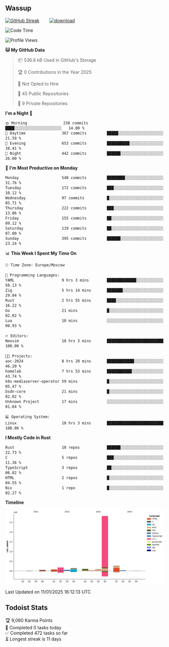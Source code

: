## Wassup

<!--
-->

[![GitHub Streak](http://github-readme-streak-stats.herokuapp.com?user=archeoss&theme=shades-of-purple&hide_border=true&date_format=j%20M%5B%20Y%5D)](https://git.io/streak-stats)&nbsp;&nbsp;&nbsp;&nbsp;&nbsp;&nbsp;&nbsp;&nbsp;[![download](https://user-images.githubusercontent.com/68448737/147796309-d8b65b1d-4dde-40d9-b03a-2b42aaa6cd43.jpeg)
](http://bmstu.ru/)

<!--START_SECTION:waka-->
![Code Time](http://img.shields.io/badge/Code%20Time-3%2C620%20hrs%2054%20mins-blue)

![Profile Views](http://img.shields.io/badge/Profile%20Views-0-blue)

**🐱 My GitHub Data** 

> 📦 536.8 kB Used in GitHub's Storage 
 > 
> 🏆 0 Contributions in the Year 2025
 > 
> 🚫 Not Opted to Hire
 > 
> 📜 45 Public Repositories 
 > 
> 🔑 9 Private Repositories 
 > 
**I'm a Night 🦉** 

```text
🌞 Morning                238 commits         ████░░░░░░░░░░░░░░░░░░░░░   14.00 % 
🌆 Daytime                367 commits         █████░░░░░░░░░░░░░░░░░░░░   21.59 % 
🌃 Evening                653 commits         ██████████░░░░░░░░░░░░░░░   38.41 % 
🌙 Night                  442 commits         ██████░░░░░░░░░░░░░░░░░░░   26.00 % 
```
📅 **I'm Most Productive on Monday** 

```text
Monday                   540 commits         ████████░░░░░░░░░░░░░░░░░   31.76 % 
Tuesday                  172 commits         ███░░░░░░░░░░░░░░░░░░░░░░   10.12 % 
Wednesday                97 commits          █░░░░░░░░░░░░░░░░░░░░░░░░   05.71 % 
Thursday                 222 commits         ███░░░░░░░░░░░░░░░░░░░░░░   13.06 % 
Friday                   155 commits         ██░░░░░░░░░░░░░░░░░░░░░░░   09.12 % 
Saturday                 119 commits         ██░░░░░░░░░░░░░░░░░░░░░░░   07.00 % 
Sunday                   395 commits         ██████░░░░░░░░░░░░░░░░░░░   23.24 % 
```


📊 **This Week I Spent My Time On** 

```text
🕑︎ Time Zone: Europe/Moscow

💬 Programming Languages: 
YAML                     9 hrs 3 mins        █████████████░░░░░░░░░░░░   50.13 % 
Zig                      5 hrs 14 mins       ███████░░░░░░░░░░░░░░░░░░   29.04 % 
Rust                     2 hrs 55 mins       ████░░░░░░░░░░░░░░░░░░░░░   16.22 % 
Go                       21 mins             █░░░░░░░░░░░░░░░░░░░░░░░░   02.02 % 
Lua                      10 mins             ░░░░░░░░░░░░░░░░░░░░░░░░░   00.93 % 

🔥 Editors: 
Neovim                   18 hrs 3 mins       █████████████████████████   100.00 % 

🐱‍💻 Projects: 
aoc-2024                 8 hrs 20 mins       ████████████░░░░░░░░░░░░░   46.20 % 
homelab                  7 hrs 53 mins       ███████████░░░░░░░░░░░░░░   43.74 % 
k8s-mediaserver-operator 59 mins             █░░░░░░░░░░░░░░░░░░░░░░░░   05.47 % 
bsdn-core                21 mins             █░░░░░░░░░░░░░░░░░░░░░░░░   02.02 % 
Unknown Project          17 mins             ░░░░░░░░░░░░░░░░░░░░░░░░░   01.64 % 

💻 Operating System: 
Linux                    18 hrs 3 mins       █████████████████████████   100.00 % 
```

**I Mostly Code in Rust** 

```text
Rust                     10 repos            ██████░░░░░░░░░░░░░░░░░░░   22.73 % 
C                        5 repos             ███░░░░░░░░░░░░░░░░░░░░░░   11.36 % 
TypeScript               3 repos             ██░░░░░░░░░░░░░░░░░░░░░░░   06.82 % 
HTML                     2 repos             █░░░░░░░░░░░░░░░░░░░░░░░░   04.55 % 
Nix                      1 repo              █░░░░░░░░░░░░░░░░░░░░░░░░   02.27 % 
```



**Timeline**

![Lines of Code chart](https://raw.githubusercontent.com/archeoss/archeoss/master/assets/bar_graph.png)


 Last Updated on 11/01/2025 16:12:13 UTC
<!--END_SECTION:waka-->

## Todoist Stats

<!-- TODO-IST:START -->
🏆  9,060 Karma Points           
🌸  Completed 0 tasks today           
✅  Completed 472 tasks so far           
⏳  Longest streak is 11 days
<!-- TODO-IST:END -->
